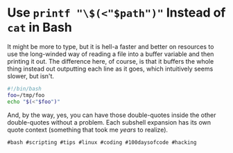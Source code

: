 # Use `printf "\$(<"$path")"` Instead of `cat` in Bash

It might be more to type, but it is hell-a faster and better on resources
to use the long-winded way of reading a file into a buffer variable and
then printing it out. The difference here, of course, is that it buffers
the whole thing instead out outputting each line as it goes, which
intuitively seems slower, but isn't.

```bash
#!/bin/bash
foo=/tmp/foo
echo "$(<"$foo")"
```

And, by the way, yes, you can have those double-quotes inside the other
double-quotes without a problem. Each subshell expansion has its own
quote context (something that took me *years* to realize).

    #bash #scripting #tips #linux #coding #100daysofcode #hacking

